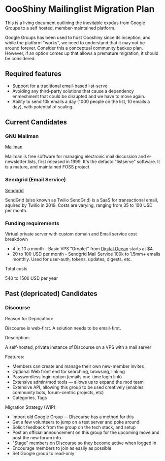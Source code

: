 # OooShiny Mailinglist Migration Plan

This is a living document outlining the inevitable exodus from Google Groups to a self hosted, member-maintained platform.

Google Groups has been used to host Oooshiny since its inception, and while the platform "works", we need to understand that it may not be around forever. Consider this a conceptual community backup plan. However, if an option comes up that allows a premature migration, it should be considered.


## Required features

- Support for a traditional email-based list-serve
- Avoiding any third-party solutions that cause a dependency enmeshment that could be disrupted and we have to move again.
- Ability to send 10k emails a day (1000 people on the list, 10 emails a day), with potential of scaling.


## Current Candidates

### GNU Mailman

[Mailman](https://list.org/)

Mailman is free software for managing electronic mail discussion and e-newsletter lists, first released in 1999. It's the defacto "listserve" software. It is a mature, and maintained FOSS project.

### Sendgrid (Email Service)

[Sendgrid](https://sendgrid.com/)

SendGrid (also known as Twilio SendGrid) is a SaaS for transactional email, aquired by Twilio in 2019. Costs are varying, ranging from 35 to 100 USD per month.

### Funding requirements

Virtual private server with custom domain and Email service cost breakdown

- 4 to 10 a month - Basic VPS "Droplet" from [Digital Ocean](https://www.digitalocean.com/pricing/droplets) starts at $4.
- 20 to 100 USD per month - Sendgrid Mail Service 100k to 1.5mm+ emails monthly. Used for user-auth, tokens, updates, digests, etc.

Total costs

540 to 1500 USD per year


## Past (depricated) Candidates

### Discourse

Reason for Deprication:

Discourse is web-first. A solution needs to be email-first.

Description:

A self-hosted, private instance of Discourse on a VPS with a mail server

Features:

- Members can create and manage their own new-member invites
- Optional Web front end for searching, browsing, linking
- Passwordless login option (emails one-time login link)
- Extensive admin/mod tools — allows us to expand the mod team
- Extensive API, allowing this group to be used creatively (enables community bots, forum-centric projects, etc)
- Categories, Tags

Migration Strategy (WIP):

- Import old Google Group -- Discourse has a method for this
- Get a few volunteers to jump on a test server and poke around
- Solicit feedback from the group on the tech stack, and setup
- Post an official announcement on this group for the upcoming move and post the new forum info
- "Stage" members on Discourse so they become active when logged in
- Encourage members to join as easily as possible
- Set Google group to read-only
